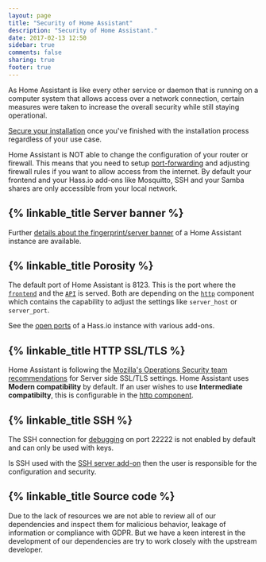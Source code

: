 ```yaml
---
layout: page
title: "Security of Home Assistant"
description: "Security of Home Assistant."
date: 2017-02-13 12:50
sidebar: true
comments: false
sharing: true
footer: true
---
```


As Home Assistant is like every other service or daemon that is running on a computer system that allows access over a network connection, certain measures were taken to increase the overall security while still staying operational.

[Secure your installation](/docs/configuration/securing/) once you've finished with the installation process regardless of your use case.

Home Assistant is NOT able to change the configuration of your router or firewall. This means that you need to setup [port-forwarding](/docs/configuration/remote/) and adjusting firewall rules if you want to allow access from the internet. By default your frontend and your Hass.io add-ons like Mosquitto, SSH and your Samba shares are only accessible from your local network.

## {% linkable_title Server banner %}

Further [details about the fingerprint/server banner](/docs/security/webserver/) of a Home Assistant instance are available. 

## {% linkable_title Porosity %}

The default port of Home Assistant is 8123. This is the port where the [`frontend`](/components/frontend/) and the [`API`](/components/api/) is served. Both are depending on the [`http`](/components/http/) component which contains the capability to adjust the settings like `server_host` or `server_port`.

See the [open ports](/docs/security/porosity/) of a Hass.io instance with various add-ons.

## {% linkable_title HTTP SSL/TLS %}

Home Assistant is following the [Mozilla's Operations Security team recommendations](https://wiki.mozilla.org/Security/Server_Side_TLS) for Server side SSL/TLS settings. Home Assistant uses **Modern compatibility** by default. If an user wishes to use **Intermediate compatibilty**, this is configurable in the [http component](https://www.home-assistant.io/components/http/).

## {% linkable_title SSH %}

The SSH connection for [debugging](https://developers.home-assistant.io/docs/en/hassio_debugging.html) on port 22222 is not enabled by default and can only be used with keys.

Is SSH used with the [SSH server add-on](/addons/ssh/) then the user is responsible for the configuration and security. 

## {% linkable_title Source code %}

Due to the lack of resources we are not able to review all of our dependencies and inspect them for malicious behavior, leakage of information or compliance with GDPR. But we have a keen interest in the development of our dependencies are try to work closely with the upstream developer.

